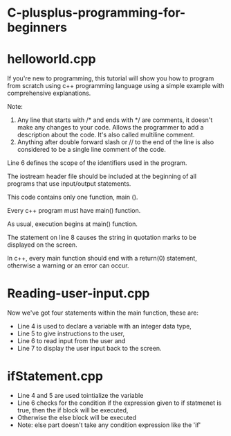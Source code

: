 # C-plusplus-programming-for-beginners

**helloworld.cpp**
================================================================
If you're new to programming, this tutorial will show you how to program from scratch using c++ programming language using a simple example with comprehensive explanations.

Note:
1. Any line that starts with /* and ends with */ are comments, it doesn't make any changes to your code. Allows the programmer to add a description about the code. It's also called multiline comment. 
2. Anything after double forward slash or // to the end of the line is also considered to be  a single line comment of the code.

Line 6 defines the scope of the identifiers used in the program.

The iostream header file should be included at the beginning of all programs that use input/output statements.

This code contains only one function, main ().

Every c++ program must have main() function.

As usual, execution begins at main() function.

The statement on line 8 causes the string in quotation marks to be displayed on the screen.

In c++, every main function should end with a return(0) statement, otherwise a warning or an error can occur.

**Reading-user-input.cpp**
================================================================================================================================================================================


Now we've got four statements within the main function, these are:

* Line 4 is used to declare a variable with an integer data type,
* Line 5 to give instructions to the user,
* Line 6 to read input from the user and
* Line 7 to display the user input back to the screen. 

**ifStatement.cpp**
================================================================================================================================================================================

* Line 4 and 5 are used tointialize the variable
* Line 6 checks for the condition if the expression given to if statmenet is true, then the if block will be executed, 
* Otherwise the else block will be executed 
* Note:
  else part doesn't take any condition expression like the 'if' 


